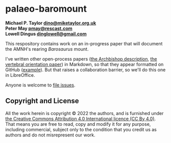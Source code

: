 # palaeo-baromount

**Michael P. Taylor <dino@miketaylor.org.uk>**  
**Peter May <pmay@rescast.com>**  
**Lowell Dingus <dinglowell@gmail.com>**

This respository contains work on an in-progress paper that will document the AMNH's rearing _Barosaurus_ mount.

I've written other open-process papers ([the Archbishop description](https://github.com/MikeTaylor/palaeo-archbishop/), [the vertebral orientation paper](https://github.com/MikeTaylor/palaeo-vo/)) in Markdown, so that they appear formatted on GitHub ([example](https://github.com/MikeTaylor/palaeo-vo/blob/master/vo-manuscript.md)). But that raises a collaboration barrier, so we'll do this one in LibreOffice.

Anyone is welcome to [file issues](https://github.com/MikeTaylor/palaeo-baromount/issues).

## Copyright and License

All the work herein is copyright © 2022 the authors, and is furnished under [the Creative Commons Attribution 4.0 International licence (CC By 4.0)](https://creativecommons.org/licenses/by/4.0/). That means you are free to read, copy and modify it for any purpose, including commercial, subject only to the condition that you credit us as authors and do not misrepresent our work.


